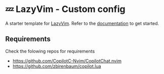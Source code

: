 # 💤 LazyVim - Custom config

A starter template for [LazyVim](https://github.com/LazyVim/LazyVim).
Refer to the [documentation](https://lazyvim.github.io/installation) to get started.

## Requirements 
Check the folowing repos for requirements
  - https://github.com/CopilotC-Nvim/CopilotChat.nvim 
  - https://github.com/zbirenbaum/copilot.lua

